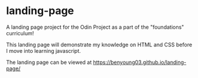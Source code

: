 # landing-page
A landing page project for the Odin Project as a part of the "foundations" curriculum!

This landing page will demonstrate my knowledge on HTML and CSS before I move into learning javascript.

The landing page can be viewed at https://benyoung03.github.io/landing-page/
